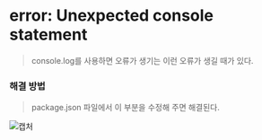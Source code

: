 # error: Unexpected console statement

> console.log를 사용하면 오류가 생기는 이런 오류가 생길 때가 있다.

### 해결 방법

> package.json 파일에서 이 부분을 수정해 주면 해결된다.

![캡처](https://user-images.githubusercontent.com/45934117/68274851-817cbf80-00ad-11ea-994e-3292beff2aff.PNG)

